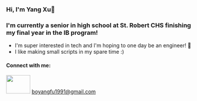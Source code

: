 ### Hi, I'm Yang Xu👋

### I'm currently a senior in high school at St. Robert CHS finishing my final year in the IB program!

- I'm super interested in tech and I'm hoping to one day be an engineer! 🔧
- I like making small scripts in my spare time :)

#### Connect with me:
<img src="https://1000logos.net/wp-content/uploads/2018/05/Gmail-logo.png" width="65" height="50" /> boyangfu1991@gmail.com


<!--
**YangXu-0/YangXu-0** is a ✨ _special_ ✨ repository because its `README.md` (this file) appears on your GitHub profile.

Here are some ideas to get you started:

- 🔭 I’m currently working on ...
- 🌱 I’m currently learning ...
- 👯 I’m looking to collaborate on ...
- 🤔 I’m looking for help with ...
- 💬 Ask me about ...
- 📫 How to reach me: ...
- 😄 Pronouns: ...
- ⚡ Fun fact: ...
-->
